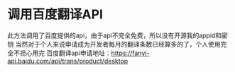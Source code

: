 # 调用百度翻译API
此方法调用了百度提供的api，由于api不完全免费，所以没有开源我的appid和密钥
当然对于个人来说申请成为开发者每月的翻译条数已经算多的了，个人使用完全不担心用完
百度翻译api申请地址：https://fanyi-api.baidu.com/api/trans/product/desktop
